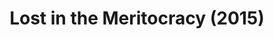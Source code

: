 ---
layout: projectPage
title: Lost in the Meritocracy (2015)
narrow: true
paragraphs:
 - text: |
     A chapbook designed in Yale’s Typography I studio class.
 - text: |
     Photo credits—<a class="underlined" href="http://katelynrebelo.com/" target="__blank">Katelyn Rebelo</a>
   small: true
images:
 - url: https://cortex.persona.co/w/1837/q/67/i/4eb1c33a6b20ae2e3b15684665e2162c78d58d48f869ec0a660807007d67ffa1/IMG_1062.jpg
   description: 
 - url: https://cortex.persona.co/w/2373/q/67/i/f09dc5cb9a1c5768e886b61e1f38dded55e24522d5e838874b63c32c47a07a5e/IMG_1265.jpg
   description: 
 - url: https://cortex.persona.co/w/2391/q/67/i/054b569f08acf6092b5b9d6281b68533a610d10864318db1e11372a88964e32b/IMG_1293.jpg
   description:
 - url: https://cortex.persona.co/w/2378/q/67/i/a8fa0d87e118798faf82ea3bd56d6c98b933781c3cc75e9b7e50026b0a6b09b0/IMG_1074.jpg
   description:
---